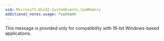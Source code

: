 ```yaml
---
uid: Microsoft.Win32.SystemEvents.LowMemory
additional_notes.usage: *content
---
```


<p>This message is provided only for compatibility with 16-bit Windows-based applications.</p>


